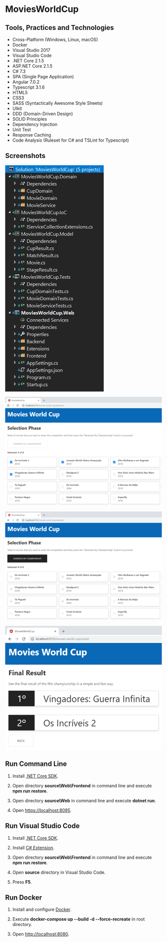 # MoviesWorldCup

## Tools, Practices and Technologies

* Cross-Platform (Windows, Linux, macOS)
* Docker
* Visual Studio 2017
* Visual Studio Code
* .NET Core 2.1.5
* ASP.NET Core 2.1.5
* C# 7.3
* SPA (Single Page Application)
* Angular 7.0.2
* Typescript 3.1.6
* HTML5
* CSS3
* SASS (Syntactically Awesome Style Sheets)
* UIkit
* DDD (Domain-Driven Design)
* SOLID Principles
* Dependency Injection
* Unit Test
* Response Caching
* Code Analysis (Ruleset for C# and TSLint for Typescript)

## Screenshots

![Screenshot](screenshots/projects.png)

![Screenshot](screenshots/selection.png)

![Screenshot](screenshots/selected.png)

![Screenshot](screenshots/result.png)

## Run Command Line

1. Install [.NET Core SDK](https://aka.ms/dotnet-download).

2. Open directory **source\Web\Frontend** in command line and execute **npm run restore**.

3. Open directory **source\Web** in command line and execute **dotnet run**.

4. Open <https://localhost:8095>.

## Run Visual Studio Code

1. Install [.NET Core SDK](https://aka.ms/dotnet-download).

2. Install [C# Extension](https://marketplace.visualstudio.com/items?itemName=ms-vscode.csharp).

3. Open directory **source\Web\Frontend** in command line and execute **npm run restore**.

4. Open **source** directory in Visual Studio Code.

5. Press **F5**.

## Run Docker

1. Install and configure [Docker](https://www.docker.com/get-started).

2. Execute **docker-compose up --build -d --force-recreate** in root directory.

3. Open <http://localhost:8080>.
